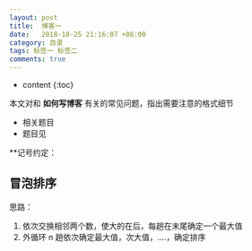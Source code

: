 ```yaml
---
layout: post
title:  博客一
date:   2018-10-25 21:16:07 +08:00
category: 目录
tags: 标签一 标签二
comments: true
---
```


* content
{:toc}


本文对和 **如何写博客** 有关的常见问题，指出需要注意的格式细节







- 相关题目
- 题目见


**记号约定：

## 冒泡排序

思路：

1. 依次交换相邻两个数，使大的在后，每趟在末尾确定一个最大值
2. 外循环 n 趟依次确定最大值，次大值，....，确定排序

